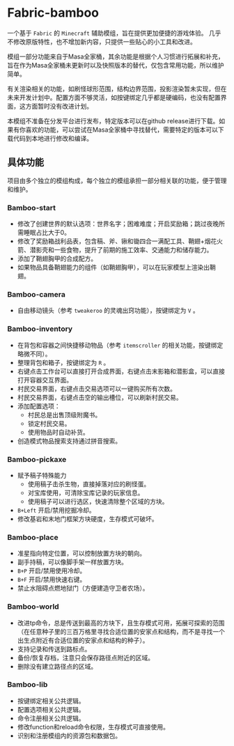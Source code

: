 # Fabric-bamboo

一个基于 `Fabric` 的 `Minecraft` 辅助模组，旨在提供更加便捷的游戏体验。
几乎不修改原版特性，也不增加新内容，只提供一些贴心的小工具和改进。

模组一部分功能来自于Masa全家桶，其余功能是根据个人习惯进行拓展和补充，旨在作为Masa全家桶未更新时以及快照版本的替代，仅包含常用功能，所以维护简单。

有关渲染相关的功能，如刷怪球形范围，结构边界范围，投影渲染暂未实现，但在未来开发计划中。配置方面不够灵活，如按键绑定几乎都是硬编码，也没有配置界面，这方面暂时没有改进计划。

本模组不准备在分发平台进行发布，特定版本可以在github release进行下载。如果有你喜欢的功能，可以尝试在Masa全家桶中寻找替代，需要特定的版本可以下载代码到本地进行修改和编译。

## 具体功能

项目由多个独立的模组构成，每个独立的模组承担一部分相关联的功能，便于管理和维护。

### Bamboo-start

- 修改了创建世界的默认选项：世界名字；困难难度；开启奖励箱；跳过夜晚所需睡眠占比大于0。
- 修改了奖励箱战利品表，包含稿、斧、锹和锄四合一满配工具、鞘翅+烟花火箭、潜影壳和一些食物，提升了前期的施工效率、交通能力和储存能力。
- 添加了鞘翅胸甲的合成配方。
- 如果物品具备鞘翅能力的组件（如鞘翅胸甲），可以在玩家模型上渲染出鞘翅。

### Bamboo-camera

- 自由移动镜头（参考 `tweakeroo` 的灵魂出窍功能），按键绑定为 `V` 。

### Bamboo-inventory

- 在背包和容器之间快捷移动物品（参考 `itemscroller` 的相关功能，按键绑定略微不同）。
- 整理背包和箱子，按键绑定为 `R` 。
- 右键点击工作台可以直接打开合成界面，右键点击末影箱和潜影盒，可以直接打开容器交互界面。
- 村民交易界面，右键点击交易选项可以一键购买所有次数。
- 村民交易界面，右键点击空的输出槽位，可以刷新村民交易。
- 添加配置选项：
  - 村民总是出售顶级附魔书。
  - 锁定村民交易。
  - 使用物品时自动补货。
- 创造模式物品搜索支持通过拼音搜索。

### Bamboo-pickaxe

- 赋予稿子特殊能力
  - 使用稿子击杀生物，直接掉落对应的刷怪蛋。
  - 对宝库使用，可清除宝库记录的玩家信息。
  - 使用稿子可以进行选区，快速清除整个区域的方块。
- `B+Left` 开启/禁用挖掘冷却。
- 修改基岩和末地门框架方块硬度，生存模式可破坏。

### Bamboo-place

- 准星指向特定位置，可以控制放置方块的朝向。
- 副手持稿，可以像脚手架一样放置方块。
- `B+P` 开启/禁用使用冷却。
- `B+F` 开启/禁用快速右键。
- 禁止水阻碍点燃地狱门（方便建造守卫者农场）。

### Bamboo-world

- 改进tp命令，总是传送到最高的方块下，且生存模式可用，拓展可探索的范围（在任意种子里的三百万格里寻找合适位置的安家点和结构，而不是寻找一个出生点附近有合适位置的安家点和结构的种子）。
- 支持记录和传送到路标点。
- 备份/恢复存档，注意只会保存路径点附近的区域。
- 删除没有建立路径点的区域。

### Bamboo-lib

- 按键绑定相关公共逻辑。
- 配置选项相关公共逻辑。
- 命令注册相关公共逻辑。
- 修改function和reload命令权限，生存模式可直接使用。
- 识别和注册模组内的资源包和数据包。
